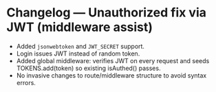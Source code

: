 # Changelog — Unauthorized fix via JWT (middleware assist)
- Added `jsonwebtoken` and `JWT_SECRET` support.
- Login issues JWT instead of random token.
- Added global middleware: verifies JWT on every request and seeds TOKENS.add(token) so existing isAuthed() passes.
- No invasive changes to route/middleware structure to avoid syntax errors.
